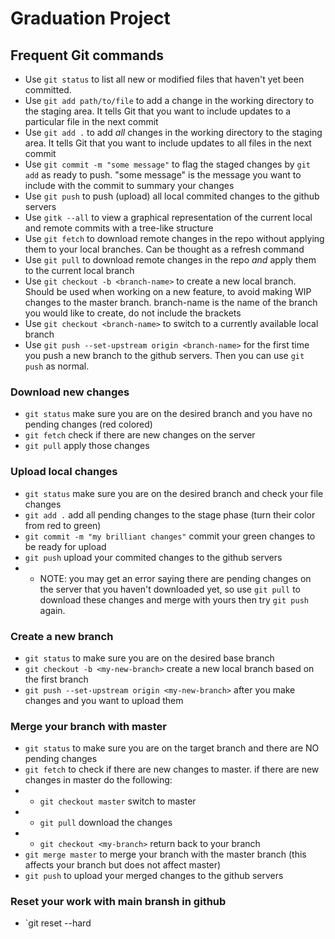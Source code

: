 # Graduation Project

## Frequent Git commands
* Use `git status` to list all new or modified files that haven't yet been committed.
* Use `git add path/to/file` to add a change in the working directory to the staging area. It tells Git that you want to include updates to a particular file in the next commit
* Use `git add .` to add *all* changes in the working directory to the staging area. It tells Git that you want to include updates to all files in the next commit
* Use `git commit -m "some message"` to flag the staged changes by `git add` as ready to push. "some message" is the message you want to include with the commit to summary your changes
* Use `git push` to push (upload) all local commited changes to the github servers 
* Use `gitk --all` to view a graphical representation of the current local and remote commits with a tree-like structure
* Use `git fetch` to download remote changes in the repo without applying them to your local branches. Can be thought as a refresh command
* Use `git pull` to download remote changes in the repo *and* apply them to the current local branch
* Use `git checkout -b <branch-name>` to create a new local branch. Should be used when working on a new feature, to avoid making WIP changes to the master branch. branch-name is the name of the branch you would like to create, do not include the brackets
* Use `git checkout <branch-name>` to switch to a currently available local branch
* Use `git push --set-upstream origin <branch-name>` for the first time you push a new branch to the github servers. Then you can use `git push` as normal.

### Download new changes
* `git status` make sure you are on the desired branch and you have no pending changes (red colored)
* `git fetch` check if there are new changes on the server
* `git pull` apply those changes

### Upload local changes
* `git status` make sure you are on the desired branch and check your file changes
* `git add .` add all pending changes to the stage phase (turn their color from red to green)
* `git commit -m "my brilliant changes"` commit your green changes to be ready for upload
* `git push` upload your commited changes to the github servers
* * NOTE: you may get an error saying there are pending changes on the server that you haven't downloaded yet, so use `git pull` to download these changes and merge with yours then try `git push` again.

### Create a new branch
* `git status` to make sure you are on the desired base branch
* `git checkout -b <my-new-branch>` create a new local branch based on the first branch
* `git push --set-upstream origin <my-new-branch>` after you make changes and you want to upload them

### Merge your branch with master
* `git status` to make sure you are on the target branch and there are NO pending changes
* `git fetch` to check if there are new changes to master. if there are new changes in master do the following:
* * `git checkout master` switch to master
* * `git pull` download the changes
* * `git checkout <my-branch>` return back to your branch
* `git merge master` to merge your branch with the master branch (this affects your branch but does not affect master)
* `git push` to upload your merged changes to the github servers

### Reset your work with main bransh in github
* `git reset --hard



